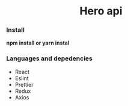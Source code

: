 <h1 align="center">Hero api</h1>

### Install

<b>npm install or yarn instal</b>

### Languages and depedencies

<ul>
  <li>React</li>
  <li>Eslint</li>
  <li>Prettier</li>
  <li>Redux</li>
  <li>Axios</li>
</ul>
